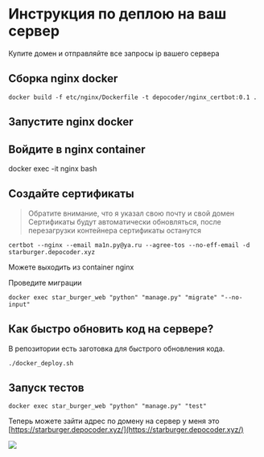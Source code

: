# Инструкция по деплою на ваш сервер

Купите домен и отправляйте все запросы ip вашего сервера

## Сборка nginx docker
```shell
docker build -f etc/nginx/Dockerfile -t depocoder/nginx_certbot:0.1 .
```

## Запустите nginx docker

## Войдите в nginx container
docker exec -it nginx bash

## Создайте сертификаты
> Обратите внимание, что я указал свою почту и свой домен
> Сертификаты будут автоматически обновляться, после перезагрузки контейнера сертификаты останутся
```shell
certbot --nginx --email ma1n.py@ya.ru --agree-tos --no-eff-email -d starburger.depocoder.xyz
```

Можете выходить из container nginx

Проведите миграции
```shell
docker exec star_burger_web "python" "manage.py" "migrate" "--no-input"
```

## Как быстро обновить код на сервере?
В репозитории есть заготовка для быстрого обновления кода.
```shell
./docker_deploy.sh
```

## Запуск тестов
```shell
docker exec star_burger_web "python" "manage.py" "test"
```

Теперь можете зайти адрес по домену на сервер у меня это  [https://starburger.depocoder.xyz/](https://starburger.depocoder.xyz/)

![](https://i.imgur.com/6eIGuKj.png)

